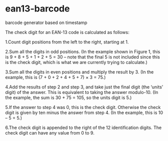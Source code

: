 # ean13-barcode
barcode generator based on timestamp


The check digit for an EAN-13 code is calculated as follows:

1.Count digit positions from the left to the right, starting at 1.

2.Sum all the digits in odd positions. (In the example shown in Figure 1, this is 9 + 8 + 5 + 1 + 2 + 5 = 30 – note that the final 5 is not included since this is the check digit, which is what we are currently trying to calculate.)

3.Sum all the digits in even positions and multiply the result by 3. (In the example, this is (7 + 0 + 2 + 4 + 5 + 7) × 3 = 75.)

4.Add the results of step 2 and step 3, and take just the final digit (the ‘units’ digit) of the answer. This is equivalent to taking the answer modulo-10. (In the example, the sum is 30 + 75 = 105, so the units digit is 5.)

5.If the answer to step 4 was 0, this is the check digit. Otherwise the check digit is given by ten minus the answer from step 4. (In the example, this is 10 – 5 = 5.)

6.The check digit is appended to the right of the 12 identification digits. The check digit can have any value from 0 to 9.
